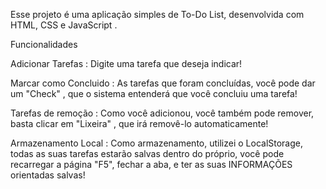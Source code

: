 Esse projeto é uma aplicação simples de To-Do List, desenvolvida com HTML, CSS e JavaScript .

Funcionalidades

Adicionar Tarefas : Digite uma tarefa que deseja indicar!

Marcar como Concluido : As tarefas que foram concluídas, você pode dar um "Check" , que o sistema entenderá que você concluiu uma tarefa!

Tarefas de remoção : Como você adicionou, você também pode remover, basta clicar em "Lixeira" , que irá removê-lo automaticamente!

Armazenamento Local : Como armazenamento, utilizei o LocalStorage, todas as suas tarefas estarão salvas dentro do próprio, você pode recarregar a página "F5", fechar a aba, e ter as suas INFORMAÇÕES orientadas salvas!
